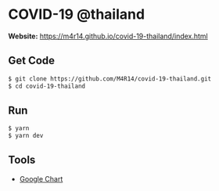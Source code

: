 # COVID-19 @thailand

**Website:** https://m4r14.github.io/covid-19-thailand/index.html

## Get Code
```sh
$ git clone https://github.com/M4R14/covid-19-thailand.git
$ cd covid-19-thailand
```

## Run
```sh
$ yarn
$ yarn dev
```

## Tools
- [Google Chart](https://developers.google.com/chart)

